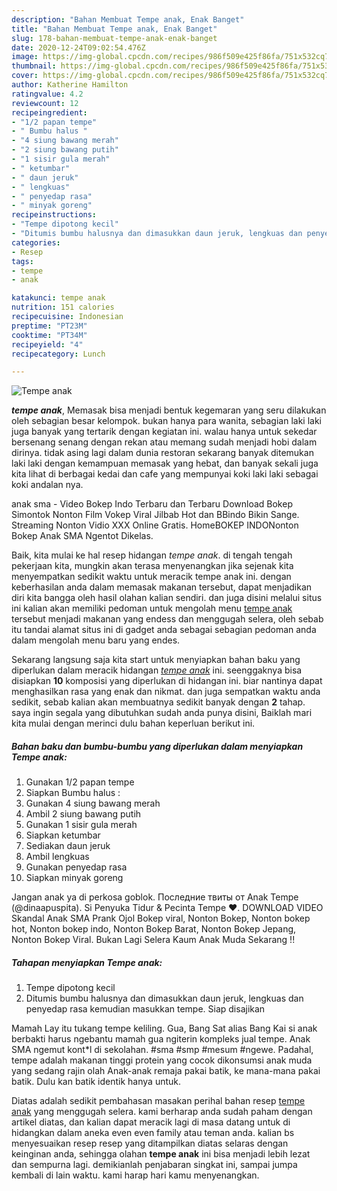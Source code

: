 ```yaml
---
description: "Bahan Membuat Tempe anak, Enak Banget"
title: "Bahan Membuat Tempe anak, Enak Banget"
slug: 178-bahan-membuat-tempe-anak-enak-banget
date: 2020-12-24T09:02:54.476Z
image: https://img-global.cpcdn.com/recipes/986f509e425f86fa/751x532cq70/tempe-anak-foto-resep-utama.jpg
thumbnail: https://img-global.cpcdn.com/recipes/986f509e425f86fa/751x532cq70/tempe-anak-foto-resep-utama.jpg
cover: https://img-global.cpcdn.com/recipes/986f509e425f86fa/751x532cq70/tempe-anak-foto-resep-utama.jpg
author: Katherine Hamilton
ratingvalue: 4.2
reviewcount: 12
recipeingredient:
- "1/2 papan tempe"
- " Bumbu halus "
- "4 siung bawang merah"
- "2 siung bawang putih"
- "1 sisir gula merah"
- " ketumbar"
- " daun jeruk"
- " lengkuas"
- " penyedap rasa"
- " minyak goreng"
recipeinstructions:
- "Tempe dipotong kecil"
- "Ditumis bumbu halusnya dan dimasukkan daun jeruk, lengkuas dan penyedap rasa kemudian masukkan tempe. Siap disajikan"
categories:
- Resep
tags:
- tempe
- anak

katakunci: tempe anak 
nutrition: 151 calories
recipecuisine: Indonesian
preptime: "PT23M"
cooktime: "PT34M"
recipeyield: "4"
recipecategory: Lunch

---
```



![Tempe anak](https://img-global.cpcdn.com/recipes/986f509e425f86fa/751x532cq70/tempe-anak-foto-resep-utama.jpg)

<b><i>tempe anak</i></b>, Memasak bisa menjadi bentuk kegemaran yang seru dilakukan oleh sebagian besar kelompok. bukan hanya para wanita, sebagian laki laki juga banyak yang tertarik dengan kegiatan ini. walau hanya untuk sekedar bersenang senang dengan rekan atau memang sudah menjadi hobi dalam dirinya. tidak asing lagi dalam dunia restoran sekarang banyak ditemukan laki laki dengan kemampuan memasak yang hebat, dan banyak sekali juga kita lihat di berbagai kedai dan cafe yang mempunyai koki laki laki sebagai koki andalan nya.

anak sma - Video Bokep Indo Terbaru dan Terbaru Download Bokep Simontok Nonton Film Vokep Viral Jilbab Hot dan BBindo Bikin Sange. Streaming Nonton Vidio XXX Online Gratis. HomeBOKEP INDONonton Bokep Anak SMA Ngentot Dikelas.

Baik, kita mulai ke hal resep hidangan <i>tempe anak</i>. di tengah tengah pekerjaan kita, mungkin akan terasa menyenangkan jika sejenak kita menyempatkan sedikit waktu untuk meracik tempe anak ini. dengan keberhasilan anda dalam memasak makanan tersebut, dapat menjadikan diri kita bangga oleh hasil olahan kalian sendiri. dan juga disini melalui situs ini kalian akan memiliki pedoman untuk mengolah menu <u>tempe anak</u> tersebut menjadi makanan yang endess dan menggugah selera, oleh sebab itu tandai alamat situs ini di gadget anda sebagai sebagian pedoman anda dalam mengolah menu baru yang endes.


Sekarang langsung saja kita start untuk menyiapkan bahan baku yang diperlukan dalam meracik hidangan <u><i>tempe anak</i></u> ini. seenggaknya bisa disiapkan <b>10</b> komposisi yang diperlukan di hidangan ini. biar nantinya dapat menghasilkan rasa yang enak dan nikmat. dan juga sempatkan waktu anda sedikit, sebab kalian akan membuatnya sedikit banyak dengan <b>2</b> tahap. saya ingin segala yang dibutuhkan sudah anda punya disini, Baiklah mari kita mulai dengan merinci dulu bahan keperluan berikut ini.

<!--inarticleads1-->

##### Bahan baku dan bumbu-bumbu yang diperlukan dalam menyiapkan Tempe anak:

1. Gunakan 1/2 papan tempe
1. Siapkan  Bumbu halus :
1. Gunakan 4 siung bawang merah
1. Ambil 2 siung bawang putih
1. Gunakan 1 sisir gula merah
1. Siapkan  ketumbar
1. Sediakan  daun jeruk
1. Ambil  lengkuas
1. Gunakan  penyedap rasa
1. Siapkan  minyak goreng


Jangan anak ya di perkosa goblok. Последние твиты от Anak Tempe (@dinaapuspita). Si Penyuka Tidur &amp; Pecinta Tempe ❤️. DOWNLOAD VIDEO Skandal Anak SMA Prank Ojol Bokep viral, Nonton Bokep, Nonton bokep hot, Nonton bokep indo, Nonton Bokep Barat, Nonton Bokep Jepang, Nonton Bokep Viral. Bukan Lagi Selera Kaum Anak Muda Sekarang !! 

<!--inarticleads2-->

##### Tahapan menyiapkan Tempe anak:

1. Tempe dipotong kecil
1. Ditumis bumbu halusnya dan dimasukkan daun jeruk, lengkuas dan penyedap rasa kemudian masukkan tempe. Siap disajikan


Mamah Lay itu tukang tempe keliling. Gua, Bang Sat alias Bang Kai si anak berbakti harus ngebantu mamah gua ngiterin kompleks jual tempe. Anak SMA ngemut kont*l di sekolahan. #sma #smp #mesum #ngewe. Padahal, tempe adalah makanan tinggi protein yang cocok dikonsumsi anak muda yang sedang rajin olah Anak-anak remaja pakai batik, ke mana-mana pakai batik. Dulu kan batik identik hanya untuk. 

Diatas adalah sedikit pembahasan masakan perihal bahan resep <u>tempe anak</u> yang menggugah selera. kami berharap anda sudah paham dengan artikel diatas, dan kalian dapat meracik lagi di masa datang untuk di hidangkan dalam aneka even even family atau teman anda. kalian bs menyesuaikan resep resep yang ditampilkan diatas selaras dengan keinginan anda, sehingga olahan <b>tempe anak</b> ini bisa menjadi lebih lezat dan sempurna lagi. demikianlah penjabaran singkat ini, sampai jumpa kembali di lain waktu. kami harap hari kamu menyenangkan.
